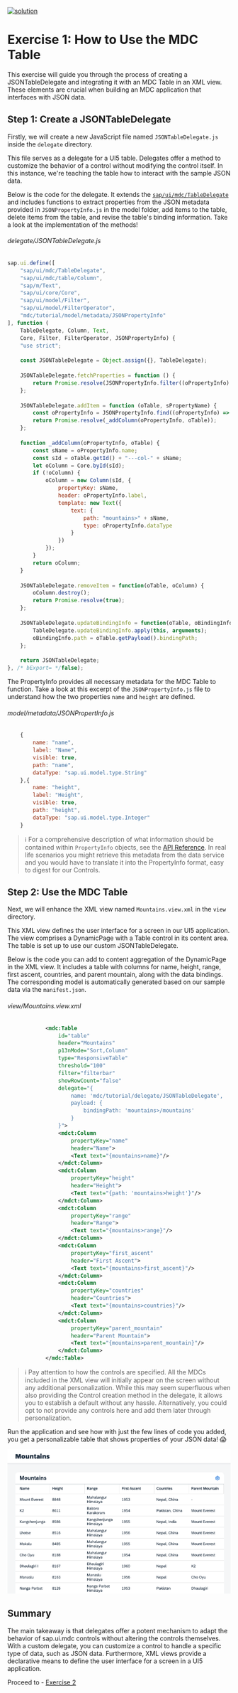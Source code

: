 [![solution](https://flat.badgen.net/badge/solution/available/green?icon=github)](webapp)
# Exercise 1: How to Use the MDC Table

This exercise will guide you through the process of creating a JSONTableDelegate and integrating it with an MDC Table in an XML view. These elements are crucial when building an MDC application that interfaces with JSON data.

## Step 1: Create a JSONTableDelegate

Firstly, we will create a new JavaScript file named `JSONTableDelegate.js` inside the `delegate` directory.

This file serves as a delegate for a UI5 table. Delegates offer a method to customize the behavior of a control without modifying the control itself. In this instance, we're teaching the table how to interact with the sample JSON data.

Below is the code for the delegate. It extends the [`sap/ui/mdc/TableDelegate`](https://sdk.openui5.org/api/module:sap/ui/mdc/TableDelegate) and includes functions to extract properties from the JSON metadata provided in `JSONPropertyInfo.js` in the model folder, add items to the table, delete items from the table, and revise the table's binding information. Take a look at the implementation of the methods!
###### delegate/JSONTableDelegate.js
```javascript
sap.ui.define([
	"sap/ui/mdc/TableDelegate",
	"sap/ui/mdc/table/Column",
	"sap/m/Text",
	"sap/ui/core/Core",
	"sap/ui/model/Filter",
	"sap/ui/model/FilterOperator",
	"mdc/tutorial/model/metadata/JSONPropertyInfo"
], function (
	TableDelegate, Column, Text,
	Core, Filter, FilterOperator, JSONPropertyInfo) {
	"use strict";

	const JSONTableDelegate = Object.assign({}, TableDelegate);

	JSONTableDelegate.fetchProperties = function () {
		return Promise.resolve(JSONPropertyInfo.filter((oPropertyInfo) => oPropertyInfo.name !== "$search"));
	};

	JSONTableDelegate.addItem = function (oTable, sPropertyName) {
		const oPropertyInfo = JSONPropertyInfo.find((oPropertyInfo) => oPropertyInfo.name === sPropertyName);
		return Promise.resolve(_addColumn(oPropertyInfo, oTable));
	};

	function _addColumn(oPropertyInfo, oTable) {
		const sName = oPropertyInfo.name;
		const sId = oTable.getId() + "---col-" + sName;
		let oColumn = Core.byId(sId);
		if (!oColumn) {
			oColumn = new Column(sId, {
				propertyKey: sName,
				header: oPropertyInfo.label,
				template: new Text({
					text: {
						path: "mountains>" + sName,
						type: oPropertyInfo.dataType
					}
				})
			});
		}
		return oColumn;
	}

	JSONTableDelegate.removeItem = function(oTable, oColumn) {
		oColumn.destroy();
		return Promise.resolve(true);
	};

	JSONTableDelegate.updateBindingInfo = function(oTable, oBindingInfo) {
		TableDelegate.updateBindingInfo.apply(this, arguments);
		oBindingInfo.path = oTable.getPayload().bindingPath;
	};

	return JSONTableDelegate;
}, /* bExport= */false);
```
The PropertyInfo provides all necessary metadata for the MDC Table to function. Take a look at this excerpt of the `JSONPropertyInfo.js` file to understand how the two properties `name` and `height` are defined. 
###### model/metadata/JSONPropertInfo.js
```javascript
	{
		name: "name",
		label: "Name",
		visible: true,
		path: "name",
		dataType: "sap.ui.model.type.String"
	},{
		name: "height",
		label: "Height",
		visible: true,
		path: "height",
		dataType: "sap.ui.model.type.Integer"
	}
```
>ℹ️ For a comprehensive description of what information should be contained within `PropertyInfo` objects, see the [API Reference](https://sdk.openui5.org/api/sap.ui.mdc.table.PropertyInfo). In real life scenarios you might retrieve this metadata from the data service and you would have to translate it into the PropertyInfo format, easy to digest for our Controls.
## Step 2: Use the MDC Table

Next, we will enhance the XML view named `Mountains.view.xml` in the `view` directory.

This XML view defines the user interface for a screen in our UI5 application. The view comprises a DynamicPage with a Table control in its content area. The table is set up to use our custom JSONTableDelegate.

Below is the code you can add to content aggregation of the DynamicPage in the XML view. It includes a table with columns for name, height, range, first ascent, countries, and parent mountain, along with the data bindings. The corresponding model is automatically generated based on our sample data via the `manifest.json`.
###### view/Mountains.view.xml
```xml
			<mdc:Table
				id="table"
				header="Mountains"
				p13nMode="Sort,Column"
				type="ResponsiveTable"
				threshold="100"
				filter="filterbar"
				showRowCount="false"
				delegate="{
					name: 'mdc/tutorial/delegate/JSONTableDelegate',
					payload: {
						bindingPath: 'mountains>/mountains'
					}
				}">
				<mdct:Column
					propertyKey="name"
					header="Name">
					<Text text="{mountains>name}"/>
				</mdct:Column>
				<mdct:Column
					propertyKey="height"
					header="Height">
					<Text text="{path: 'mountains>height'}"/>
				</mdct:Column>
				<mdct:Column
					propertyKey="range"
					header="Range">
					<Text text="{mountains>range}"/>
				</mdct:Column>
				<mdct:Column
					propertyKey="first_ascent"
					header="First Ascent">
					<Text text="{mountains>first_ascent}"/>
				</mdct:Column>
				<mdct:Column
					propertyKey="countries"
					header="Countries">
					<Text text="{mountains>countries}"/>
				</mdct:Column>
				<mdct:Column
					propertyKey="parent_mountain"
					header="Parent Mountain">
					<Text text="{mountains>parent_mountain}"/>
				</mdct:Column>
			</mdc:Table>
```
> ℹ️ Pay attention to how the controls are specified. All the MDCs included in the XML view will initially appear on the screen without any additional personalization. While this may seem superfluous when also providing the Control creation method in the delegate, it allows you to establish a default without any hassle. Alternatively, you could opt to not provide any controls here and add them later through personalization. 

Run the application and see how with just the few lines of code you added, you get a personalizable table that shows properties of your JSON data! 😱

![Exercise 1 Result](ex1.png)
## Summary

The main takeaway is that delegates offer a potent mechanism to adapt the behavior of sap.ui.mdc controls without altering the controls themselves. With a custom delegate, you can customize a control to handle a specific type of data, such as JSON data. Furthermore, XML views provide a declarative means to define the user interface for a screen in a UI5 application.

Proceed to - [Exercise 2](../ex2/readme.md)
